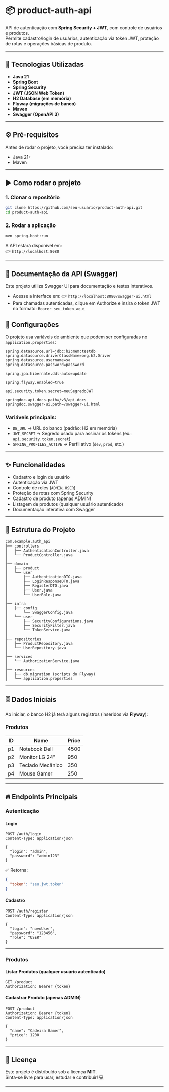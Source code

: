 # 📦 product-auth-api

API de autenticação com **Spring Security + JWT**, com controle de usuários e produtos.  
Permite cadastro/login de usuários, autenticação via token JWT, proteção de rotas e operações básicas de produto.

---

## 🚀 Tecnologias Utilizadas
- **Java 21**
- **Spring Boot**
- **Spring Security**
- **JWT (JSON Web Token)**
- **H2 Database (em memória)**
- **Flyway (migrações de banco)**
- **Maven**
- **Swagger (OpenAPI 3)**

---

## ⚙️ Pré-requisitos
Antes de rodar o projeto, você precisa ter instalado:
- Java 21+
- Maven

---

## ▶️ Como rodar o projeto

### 1. Clonar o repositório
```bash
git clone https://github.com/seu-usuario/product-auth-api.git
cd product-auth-api
```

### 2. Rodar a aplicação
```bash
mvn spring-boot:run
```

A API estará disponível em:  
👉 `http://localhost:8080`

---

## 📖 Documentação da API (Swagger)

Este projeto utiliza Swagger UI para documentação e testes interativos.

- Acesse a interface em: 👉 `http://localhost:8080/swagger-ui.html`
- Para chamadas autenticadas, clique em Authorize e insira o token JWT no formato: `Bearer seu_token_aqui`

## 🔑 Configurações
O projeto usa variáveis de ambiente que podem ser configuradas no `application.properties`:

```properties
spring.datasource.url=jdbc:h2:mem:testdb
spring.datasource.driverClassName=org.h2.Driver
spring.datasource.username=sa
spring.datasource.password=password

spring.jpa.hibernate.ddl-auto=update

spring.flyway.enabled=true

api.security.token.secret=meuSegredoJWT

springdoc.api-docs.path=/v3/api-docs
springdoc.swagger-ui.path=/swagger-ui.html
```

### Variáveis principais:
- `DB_URL` → URL do banco (padrão: H2 em memória)  
- `JWT_SECRET` → Segredo usado para assinar os tokens (ex.: `api.security.token.secret`)  
- `SPRING_PROFILES_ACTIVE` → Perfil ativo (`dev`, `prod`, etc.)

---

## ✨ Funcionalidades
- Cadastro e login de usuário  
- Autenticação via JWT  
- Controle de roles (`ADMIN`, `USER`)  
- Proteção de rotas com Spring Security  
- Cadastro de produto (apenas ADMIN)  
- Listagem de produtos (qualquer usuário autenticado)
- Documentação interativa com Swagger

---

## 📂 Estrutura do Projeto
```
com.example.auth_api
├── controllers
│   ├── AuthenticationController.java
│   └── ProductController.java
│
├── domain
│   ├── product
│   └── user
│       ├── AuthenticationDTO.java
│       ├── LoginResponseDTO.java
│       ├── RegisterDTO.java
│       ├── User.java
│       └── UserRole.java
│
├── infra
│   ├── config
│       └── SwaggerConfig.java
│   └── user
│       ├── SecurityConfigurations.java
│       ├── SecurityFilter.java
│       └── TokenService.java
│
├── repositories
│   ├── ProductRepository.java
│   └── UserRepository.java
│
├── services
│   └── AuthorizationService.java
│
├── resources
│   ├── db.migration (scripts do Flyway)
│   └── application.properties
```

---

## 🗄️ Dados Iniciais
Ao iniciar, o banco H2 já terá alguns registros (inseridos via **Flyway**):

### Produtos
| ID | Name              | Price |
|----|-------------------|-------|
| p1 | Notebook Dell     | 4500  |
| p2 | Monitor LG 24"    | 950   |
| p3 | Teclado Mecânico  | 350   |
| p4 | Mouse Gamer       | 250   |

---

## 🔥 Endpoints Principais

### Autenticação
#### Login
```http
POST /auth/login
Content-Type: application/json

{
  "login": "admin",
  "password": "admin123"
}
```
✅ Retorna:
```json
{
  "token": "seu.jwt.token"
}
```

#### Cadastro
```http
POST /auth/register
Content-Type: application/json

{
  "login": "novoUser",
  "password": "123456",
  "role": "USER"
}
```

---

### Produtos
#### Listar Produtos (qualquer usuário autenticado)
```http
GET /product
Authorization: Bearer {token}
```

#### Cadastrar Produto (apenas ADMIN)
```http
POST /product
Authorization: Bearer {token}
Content-Type: application/json

{
  "name": "Cadeira Gamer",
  "price": 1200
}
```

---

## 📜 Licença
Este projeto é distribuído sob a licença **MIT**.  
Sinta-se livre para usar, estudar e contribuir! 💻

---
